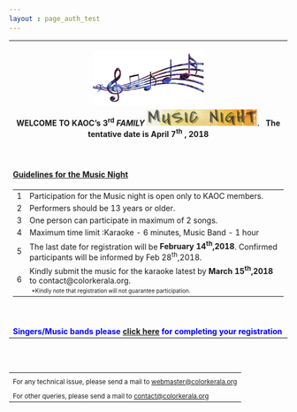 ```yaml
---
layout : page_auth_test
---
```

<style type="text/css">
body 
{
background-image:url("/img/mn2018/Musicfestivalposter.jpg");
height: 100%;
width: 100%;
position: absolute;
background-repeat:no-repeat;
background-position: center center;
background-attachment: fixed;
background-size: cover;
opacity: 10;
}
</style>


<table align="center" style="border:0"> <tr style="border:0"><td align="center" style="border:0"><br/>
  <center><img src="/img/mn2018/music-notes.png" width="200" height="100" align="center"></center></td></tr>

 <tr style="border:0;background:transparent">
   <td style="border:0"> 
     <strong> <center>WELCOME TO KAOC’s 3<sup>rd</sup> <I> FAMILY </I> <img src="/img/mn2018/mnight_text.png" width="200" height="30" >. &nbsp; The tentative date is April 7<sup>th</sup> , 2018 </center></strong><br/><br/><br/>
  </td></tr>
  
  <tr style="border:0;background:transparent">
   <td style="border:0"> 
   <strong> <u> Guidelines for the Music Night </u> </strong> 
    </td></tr> 
  <tr style="border:0;background:transparent" ><td style="border:0;background:transparent" >
  <table align="left">
  <tr>
  <td>1</td><td>Participation for the Music night is open only to KAOC members.</td>
  </tr>
  <tr> <td>2</td><td>Performers should be 13 years or older. </td> </tr>
    <tr><td>3</td><td>One person can participate in maximum of 2 songs.</td></tr>
    <tr><td>4</td><td>Maximum time limit :Karaoke - 6 minutes, Music Band - 1 hour</td></tr>
    <tr><td>5</td><td>The last date for registration will be <strong>February 14<sup>th</sup>,2018</strong>. Confirmed participants will be informed by Feb 28<sup>th</sup>,2018.
     </td></tr>
    <tr><td>6</td><td>Kindly submit the music for the karaoke latest by <strong>March 15<sup>th</sup>,2018</strong> to contact@colorkerala.org.<br/>
      &nbsp;<font size="1">*Kindly note that registration will not guarantee participation.</font>
      </td></tr>
    </table>
  </td></tr>
   
  <tr style="border:0;background:transparent" ><td style="border:0;background:transparent" > <br/><br/>
  <font color="blue"> <strong>Singers/Music bands please  <a href="http://www.colorkerala.org/mn2018_reg/">click here</a> for completing your registration </strong></font>
    </td></tr>
</table>
<br/><br/>
<table>
  <tr style="border:0;background:transparent">
   <td style="border:0"> <sub> For any technical issue, please send a mail to <u> webmaster@colorkerala.org </u></sub></td></tr>
  <tr style="border:0;background:transparent">
    <td style="border:0">  <sub>For other queries, please send a mail to <u> contact@colorkerala.org </u></sub></td></tr>
  </table>

